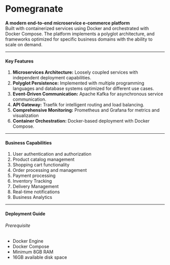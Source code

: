 <div>
    <h1>Pomegranate</h1>
    <p>
        <b>A modern end-to-end microservice e-commerce platform</b>
        <br>
        Built with containerized services using Docker and orchestrated with Docker Compose. The platform implements a polyglot architecture, and frameworks optimized for specific business domains with the ability to scale on demand.
    </p>
    <hr>
    <h4>Key Features</h4>
    <ol>
        <li><b>Microservices Architecture:</b> Loosely coupled services with independent deployment capabilities.</li>
        <li><b>Polyglot Persistence:</b> Implemented with multiple programming languages and database systems optimized for different use cases.</li>
        <li><b>Event-Driven Communication:</b> Apache Kafka for asynchronous service communication.</li>
        <li><b>API Gateway:</b> Traefik for intelligent routing and load balancing.</li>
        <li><b>Comprehensive Monitoring:</b> Prometheus and Grafana for metrics and visualization</li>
        <li><b>Container Orchestration:</b> Docker-based deployment with Docker Compose.</li>
    </ol>
    <hr>
    <h4>Business Capabilities</h4>
    <ol>
        <li>User authentication and authorization</li>
        <li>Product catalog management</li>
        <li>Shopping cart functionality</li>
        <li>Order processing and management</li>
        <li>Payment processing</li>
        <li>Inventory Tracking</li>
        <li>Delivery Management</li>
        <li>Real-time notifications</li>
        <li>Business Analytics</li>
    </ol>
    <hr>
    <h4>Deployment Guide</h4>
    <h6>Prerequisite</h6>
    <ul>
        <li>Docker Engine</li>
        <li>Docker Compose</li>
        <li>Minimum 8GB RAM</li>
        <li>16GB available disk space</li>
    </ul>
</div>